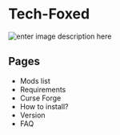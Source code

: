 # Tech-Foxed

 
![enter image description here](https://repository-images.githubusercontent.com/425910722/3eb6b1ea-64f1-4d26-841b-5575f1253110)
## Pages

 - Mods list 
 - Requirements
 - Curse Forge
 - How to install?
 - Version
 - FAQ
